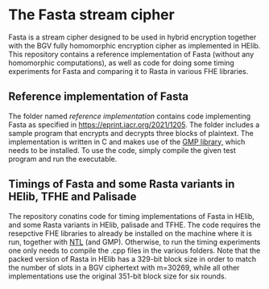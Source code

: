 # The Fasta stream cipher

Fasta is a stream cipher designed to be used in hybrid encryption together with the BGV fully homomorphic encryption cipher as implemented in HElib.  This repository contains a reference implementation of Fasta (without any homomorphic computations), as well as code for doing some timing experiments for Fasta and comparing it to Rasta in various FHE libraries.

## Reference implementation of Fasta

The folder named <i>reference implementation</i> contains code implementing Fasta as specified in https://eprint.iacr.org/2021/1205.  The folder includes a sample program that encrypts and decrypts three blocks of plaintext.  The implementation is written in C and makes use of the <a href="https://gmplib.org/">GMP library,</a> which needs to be installed.  To use the code, simply compile the given test program and run the executable.

## Timings of Fasta and some Rasta variants in HElib, TFHE and Palisade

The repository conatins code for timing implementations of Fasta in HElib, and some Rasta variants in HElib, palisade and TFHE.  The code requires the resepctive FHE libraries to already be installed on the machine where it is run, together with <a href="https://libntl.org/">NTL</a> (and GMP).  Otherwise, to run the timing experiments one only needs to compile the .cpp files in the various folders.  Note that the packed version of Rasta in HElib has a 329-bit block size in order to match the number of slots in a BGV ciphertext with m=30269, while all other implementations use the original 351-bit block size for six rounds.
